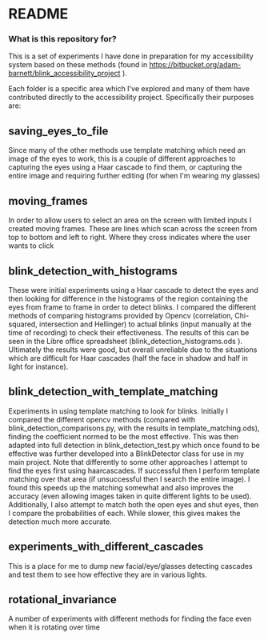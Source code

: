 # README #

### What is this repository for? ###

This is a set of experiments I have done in preparation for my accessibility system based on these methods (found in https://bitbucket.org/adam-barnett/blink_accessibility_project ).  

Each folder is a specific area which I've explored and many of them have contributed directly to the accessibility project.  Specifically their purposes are:

## saving_eyes_to_file 
Since many of the other methods use template matching which need an image of the eyes to work, this is a couple of different approaches to capturing the eyes using a Haar cascade to find them, or capturing the entire image and requiring further editing (for when I'm wearing my glasses)

## moving_frames
In order to allow users to select an area on the screen with limited inputs I created moving frames.  These are lines which scan across the screen from top to bottom and left to right.  Where they cross indicates where the user wants to click

## blink_detection_with_histograms
These were initial experiments using a Haar cascade to detect the eyes and then looking for difference in the histograms of the region containing the eyes from frame to frame in order to detect blinks.  I compared the different methods of comparing histograms provided by Opencv (correlation, Chi-squared, intersection and Hellinger) to actual blinks (input manually at the time of recording) to check their effectiveness.  The results of this can be seen in the Libre office spreadsheet (blink_detection_histograms.ods ).  Ultimately the results were good, but overall unreliable due to the situations which are difficult for Haar cascades (half the face in shadow and half in light for instance).  

##  blink_detection_with_template_matching
Experiments in using template matching to look for blinks.  Initially I compared the different opencv methods (compared with blink_detection_comparisons.py, with the results in template_matching.ods), finding the coefficient normed to be the most effective.  This was then adapted into full detection in blink_detection_test.py which once found to be effective was further developed into a BlinkDetector class for use in my main project.
Note that differently to some other approaches I attempt to find the eyes first using haarcascades.  If successful then I perform template matching over that area (if unsuccessful then I search the entire image).  I found this speeds up the matching somewhat and also improves the accuracy (even allowing images taken in quite different lights to be used).  Additionally, I also attempt to match both the open eyes and shut eyes, then I compare the probabilities of each.  While slower, this gives makes the detection much more accurate.

## experiments_with_different_cascades
This is a place for me to dump new facial/eye/glasses detecting cascades and test them to see how effective they are in various lights.  

## rotational_invariance
A number of experiments with different methods for finding the face even when it is rotating over time

